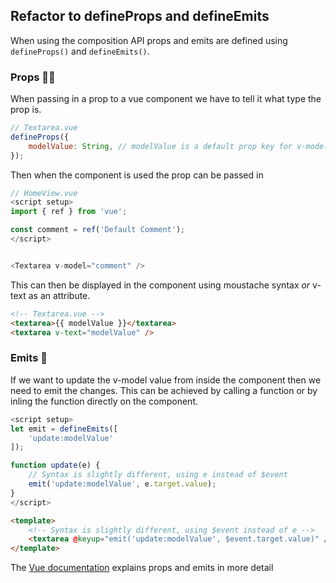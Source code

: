 ## Refactor to defineProps and defineEmits
When using the composition API props and emits are defined using `defineProps()` and `defineEmits()`.


### Props 👂🏻
When passing in a prop to a vue component we have to tell it what type the prop is.
```js
// Textarea.vue
defineProps({
    modelValue: String, // modelValue is a default prop key for v-model values from a parent
});
```

Then when the component is used the prop can be passed in
```js
// HomeView.vue
<script setup>
import { ref } from 'vue';

const comment = ref('Default Comment');
</script>


<Textarea v-model="comment" />
```

This can then be displayed in the component using moustache syntax *or* v-text as an attribute.

```html
<!-- Textarea.vue -->
<textarea>{{ modelValue }}</textarea>
<textarea v-text="modelValue" />
```

### Emits 📣
If we want to update the v-model value from inside the component then we need to emit the changes. This can be achieved by calling a function or by inling the function directly on the component.

```js
<script setup>
let emit = defineEmits([
    'update:modelValue'
]);

function update(e) {
    // Syntax is slightly different, using e instead of $event
    emit('update:modelValue', e.target.value);
}
</script>
```
```html
<template>
    <!-- Syntax is slightly different, using $event instead of e -->
    <textarea @keyup="emit('update:modelValue', $event.target.value)" />
</template>
```

The [Vue documentation](https://vuejs.org/api/sfc-script-setup.html#defineprops-defineemits) explains props and emits in more detail
